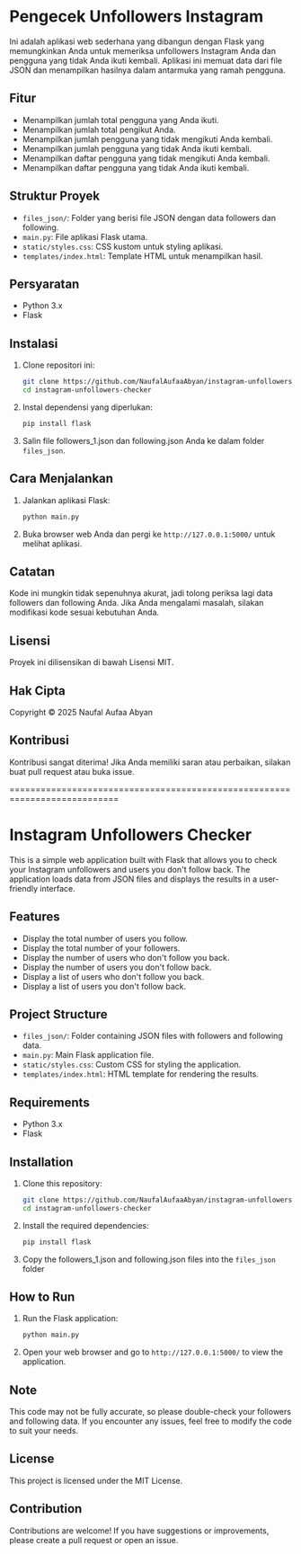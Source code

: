 # Pengecek Unfollowers Instagram

Ini adalah aplikasi web sederhana yang dibangun dengan Flask yang memungkinkan Anda untuk memeriksa unfollowers Instagram Anda dan pengguna yang tidak Anda ikuti kembali. Aplikasi ini memuat data dari file JSON dan menampilkan hasilnya dalam antarmuka yang ramah pengguna.

## Fitur

- Menampilkan jumlah total pengguna yang Anda ikuti.
- Menampilkan jumlah total pengikut Anda.
- Menampilkan jumlah pengguna yang tidak mengikuti Anda kembali.
- Menampilkan jumlah pengguna yang tidak Anda ikuti kembali.
- Menampilkan daftar pengguna yang tidak mengikuti Anda kembali.
- Menampilkan daftar pengguna yang tidak Anda ikuti kembali.

## Struktur Proyek

- `files_json/`: Folder yang berisi file JSON dengan data followers dan following.
- `main.py`: File aplikasi Flask utama.
- `static/styles.css`: CSS kustom untuk styling aplikasi.
- `templates/index.html`: Template HTML untuk menampilkan hasil.

## Persyaratan

- Python 3.x
- Flask

## Instalasi

1. Clone repositori ini:
    ```sh
    git clone https://github.com/NaufalAufaaAbyan/instagram-unfollowers-checker.git
    cd instagram-unfollowers-checker
    ```

2. Instal dependensi yang diperlukan:
    ```sh
    pip install flask
    ```

3. Salin file followers_1.json dan following.json Anda ke dalam folder `files_json`.

## Cara Menjalankan

1. Jalankan aplikasi Flask:
    ```sh
    python main.py
    ```

2. Buka browser web Anda dan pergi ke `http://127.0.0.1:5000/` untuk melihat aplikasi.

## Catatan

Kode ini mungkin tidak sepenuhnya akurat, jadi tolong periksa lagi data followers dan following Anda. Jika Anda mengalami masalah, silakan modifikasi kode sesuai kebutuhan Anda.

## Lisensi

Proyek ini dilisensikan di bawah Lisensi MIT.

## Hak Cipta

Copyright © 2025 Naufal Aufaa Abyan

## Kontribusi

Kontribusi sangat diterima! Jika Anda memiliki saran atau perbaikan, silakan buat pull request atau buka issue.


===========================================================================


# Instagram Unfollowers Checker

This is a simple web application built with Flask that allows you to check your Instagram unfollowers and users you don't follow back. The application loads data from JSON files and displays the results in a user-friendly interface.

## Features

- Display the total number of users you follow.
- Display the total number of your followers.
- Display the number of users who don't follow you back.
- Display the number of users you don't follow back.
- Display a list of users who don't follow you back.
- Display a list of users you don't follow back.

## Project Structure

- `files_json/`: Folder containing JSON files with followers and following data.
- `main.py`: Main Flask application file.
- `static/styles.css`: Custom CSS for styling the application.
- `templates/index.html`: HTML template for rendering the results.

## Requirements

- Python 3.x
- Flask

## Installation

1. Clone this repository:
    ```sh
    git clone https://github.com/NaufalAufaaAbyan/instagram-unfollowers-checker.git
    cd instagram-unfollowers-checker
    ```

2. Install the required dependencies:
    ```sh
    pip install flask
    ```

3. Copy the followers_1.json and following.json files into the `files_json` folder

## How to Run

1. Run the Flask application:
    ```sh
    python main.py
    ```

2. Open your web browser and go to `http://127.0.0.1:5000/` to view the application.

## Note

This code may not be fully accurate, so please double-check your followers and following data. If you encounter any issues, feel free to modify the code to suit your needs.

## License

This project is licensed under the MIT License.

## Contribution

Contributions are welcome! If you have suggestions or improvements, please create a pull request or open an issue.
